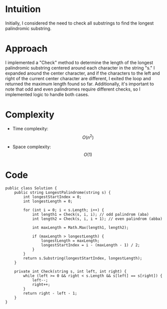# Intuition
Initially, I considered the need to check all substrings to find the longest palindromic substring.

# Approach
I implemented a "Check" method to determine the length of the longest palindromic substring centered around each character in the string "s." I expanded around the center character, and if the characters to the left and right of the current center character are different, I exited the loop and returned the maximum length found so far. Additionally, it's important to note that odd and even palindromes require different checks, so I implemented logic to handle both cases.

# Complexity
- Time complexity: $$O(n^2)$$

- Space complexity: $$O(1)$$

# Code
```
public class Solution {
    public string LongestPalindrome(string s) {
        int longestStartIndex = 0;
        int longestLength = 0;

        for (int i = 0; i < s.Length; i++) {
            int length1 = Check(s, i, i); // odd palindrom (aba)
            int length2 = Check(s, i, i + 1); // even palindrom (abba)
            
            int maxLength = Math.Max(length1, length2);

            if (maxLength > longestLength) {
                longestLength = maxLength;
                longestStartIndex = i - (maxLength - 1) / 2;
            }
        }
        return s.Substring(longestStartIndex, longestLength);
    }

    private int Check(string s, int left, int right) {
        while (left >= 0 && right < s.Length && s[left] == s[right]) {
            left--;
            right++;
        }
        return right - left - 1;
    }
}
```
